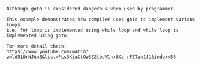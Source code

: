 
	Although goto is considered dangerous when used by programmer.

	This example demonstrates how compiler uses goto to implement various loops 
	i.e. for loop is implemented using while loop and while loop is implemented using goto.

	For more detail check:
	https://www.youtube.com/watch?v=lW51OrNJAn8&list=PLs3KjaCtOwSZ2tbuV1hx8Xz-rFZTan2J1&index=56 

